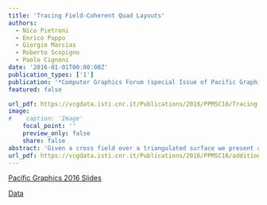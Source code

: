 ```yaml
---
title: 'Tracing Field-Coherent Quad Layouts'
authors:
  - Nico Pietroni
  - Enrico Puppo
  - Giorgio Marcias
  - Roberto Scopigno
  - Paolo Cignoni
date: '2016-01-01T00:00:00Z'
publication_types: ['1']
publication: '*Computer Graphics Forum (special Issue of Pacific Graphics)*'
featured: false

url_pdf: https://vcgdata.isti.cnr.it/Publications/2016/PPMSC16/Tracing Field-Coherent_PG.pdf
image:
#    caption: 'Image'
    focal_point: ''
    preview_only: false
    share: false
abstract: 'Given a cross field over a triangulated surface we present a practical and robust method to compute a field aligned coarse quad layout over the surface. The method works directly on a triangle mesh without requiring any parametrization and it is based on a new technique for tracing field-coherent geodesic paths directly on a triangle mesh, and on a new relaxed formulation of a binary LP problem, which allows us to extract both conforming quad layouts and coarser layouts containing t-junctions. Our method is easy to implement, very robust, and, being directly based on the input cross field, it is able to generate better aligned layouts, even with complicated fields containing many singularities. We show results on a number of datasets and comparisons with state-of-the-art methods.        Pacific Graphics 2016 Slides           Data'
url_pdf: https://vcgdata.isti.cnr.it/Publications/2016/PPMSC16/additional.pdf
---
```

[ Pacific Graphics 2016 Slides ](https://vcgdata.isti.cnr.it/Publicstions/2016/PPMSC16/talk_field_coherent16_9.pptx)

[ Data ](https://vcgdata.isti.cnr.it/Publicstions/2016/PPMSC16/data_field_coherent.zip)

